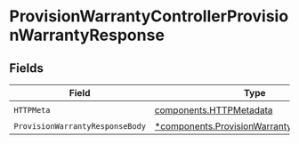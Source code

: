 # ProvisionWarrantyControllerProvisionWarrantyResponse


## Fields

| Field                                                                                                 | Type                                                                                                  | Required                                                                                              | Description                                                                                           |
| ----------------------------------------------------------------------------------------------------- | ----------------------------------------------------------------------------------------------------- | ----------------------------------------------------------------------------------------------------- | ----------------------------------------------------------------------------------------------------- |
| `HTTPMeta`                                                                                            | [components.HTTPMetadata](../../models/components/httpmetadata.md)                                    | :heavy_check_mark:                                                                                    | N/A                                                                                                   |
| `ProvisionWarrantyResponseBody`                                                                       | [*components.ProvisionWarrantyResponseBody](../../models/components/provisionwarrantyresponsebody.md) | :heavy_minus_sign:                                                                                    | N/A                                                                                                   |